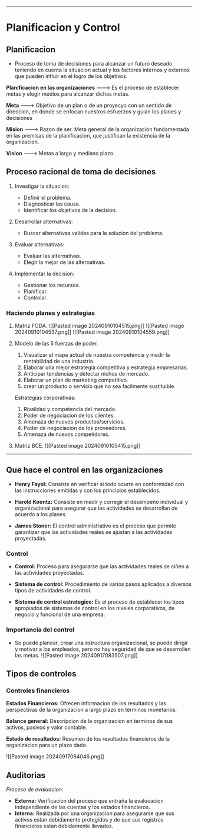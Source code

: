 -- -
# Planificacion y Control
## Planificacion
- Proceso de toma de decisiones para alcanzar un futuro deseado teniendo en cuenta la situacion actual y los factores internos y externos que pueden influir en el logro de los objetivos.

**Planificacion en las organizaciones** ---> Es el proceso de establecer metas y elegir medios para alcanzar dichas metas.

**Meta** ---> Objetivo de un plan o de un proyecyo con un sentido de direccion, en donde se enfocan nuestros esfuerzos y guian los planes y decisiones 

**Mision** ---> Razon de ser. Meta general de la organizacion fundamentada en las premisas de la planificacion, que justifican la existencia de la organizacion.

**Vision** ---> Metas a largo y mediano plazo. 

## Proceso racional de toma de decisiones
1. Investigar la situacion:
	 - Definir el problema.
	 - Diagnosticar las causa.
	 - Identificar los objetivos de la decision.

2. Desarrollar alternativas:
	- Buscar alternativas validas para la solucion del problema.

3. Evaluar alternativas:
	- Evaluar las alternativas.
	- Elegir la mejor de las alternativas.

4. Implementar la decision:
	- Gestionar los recursos.
	- Planificar.
	- Controlar.

### Haciendo planes y estrategias
1. Matriz FODA.
![[Pasted image 20240910104515.png]]
![[Pasted image 20240910104537.png]]
![[Pasted image 20240910104559.png]]


2. Modelo de las 5 fuerzas de poder.
	1. Visualizar el mapa actual de nuestra competencia y medir la rentabilidad de una industria.
	2. Elaborar una mejor estrategia competitiva y estrategia empresarias.
	3. Anticipar tendencias y detectar nichos de mercado.
	4. Elaborar un plan de marketing competitivo.
	5. crear un producto o servicio que no sea facilmente sustituible.

	Estrategias corporativas:
	1. Rivalidad y competencia del mercado.
	2. Poder de negociacion de los clientes.
	3. Amenaza de nuevos productos/servicios.
	4. Poder de negociacion de los proveedores.
	5. Amenaza de nuevos competidores.
	 
3. Matriz BCE.
![[Pasted image 20240910105415.png]]
-- -
## Que hace el control en las organizaciones

- **Henry Fayol:** Consiste en verificar si todo ocurre en conformidad con las instrucciones emitidas y con los principios establecidos.

- **Harold Koontz:** Consiste en medir y corregir el desempeño individual y organizacional para asegurar que las actividades se desarrollan de acuerdo a los planes.

- **James Stoner:** El control administrativo es el proceso que permite garantizar que las actividades reales se ajustan a las actividades proyectadas.

### Control

- **Control:** Proceso para asegurarse que las actividades reales se ciñen a las actividades proyectadas.

- **Sistema de control:** Procedimiento de varios pasos aplicados a diversos tipos de actividades de control.

- **Sistema de control estrategico:** Es el proceso de establecer los tipos apropiados de sistemas de control en los niveles corporativos, de negocio y funcional de una empresa.

### Importancia del control

- Se puede planear, crear una estructura organizacional, se puede dirigir y motivar a los empleados, pero no hay seguridad de que se desarrollen las metas.
![[Pasted image 20240917083507.png]]

## Tipos de controles

### Controles financieros
 
**Estados Financieros:** 
Ofrecen informacion de los resultados y las perspectivas de la organizacion a largo plazo en terminos monetarios.

**Balance general:**
Descripcion de la organizacion en terminos de sus activos, pasivos y valor contable.

**Estado de resultados:**
Resumen de los resultados financieros de la organizacion para un plazo dado.

![[Pasted image 20240917084046.png]]

## Auditorias 
*Proceso de evaluacion:*

- **Externa:** Verificacion del proceso que entraña la evalucacion independiente de las cuentas y los estados financieros.
- **Interna:** Realizada por una organizacion para asegurarse que sus activos estan debidamente protegidos y de que sus registros financieros estan debidamente llevados.
